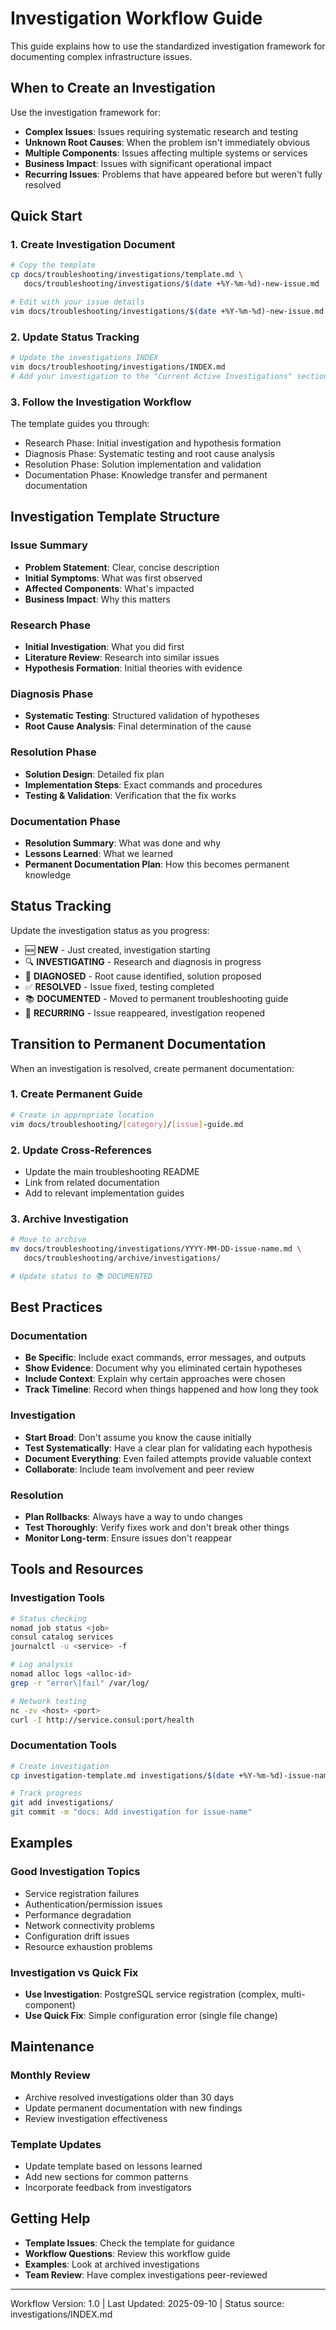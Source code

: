 # Investigation Workflow Guide

This guide explains how to use the standardized investigation framework for documenting complex infrastructure issues.

## When to Create an Investigation

Use the investigation framework for:

- **Complex Issues**: Issues requiring systematic research and testing
- **Unknown Root Causes**: When the problem isn't immediately obvious
- **Multiple Components**: Issues affecting multiple systems or services
- **Business Impact**: Issues with significant operational impact
- **Recurring Issues**: Problems that have appeared before but weren't fully resolved

## Quick Start

### 1. Create Investigation Document

```bash
# Copy the template
cp docs/troubleshooting/investigations/template.md \
   docs/troubleshooting/investigations/$(date +%Y-%m-%d)-new-issue.md

# Edit with your issue details
vim docs/troubleshooting/investigations/$(date +%Y-%m-%d)-new-issue.md
```

### 2. Update Status Tracking

```bash
# Update the investigations INDEX
vim docs/troubleshooting/investigations/INDEX.md
# Add your investigation to the "Current Active Investigations" section
```

### 3. Follow the Investigation Workflow

The template guides you through:

- Research Phase: Initial investigation and hypothesis formation
- Diagnosis Phase: Systematic testing and root cause analysis
- Resolution Phase: Solution implementation and validation
- Documentation Phase: Knowledge transfer and permanent documentation

## Investigation Template Structure

### Issue Summary

- **Problem Statement**: Clear, concise description
- **Initial Symptoms**: What was first observed
- **Affected Components**: What's impacted
- **Business Impact**: Why this matters

### Research Phase

- **Initial Investigation**: What you did first
- **Literature Review**: Research into similar issues
- **Hypothesis Formation**: Initial theories with evidence

### Diagnosis Phase

- **Systematic Testing**: Structured validation of hypotheses
- **Root Cause Analysis**: Final determination of the cause

### Resolution Phase

- **Solution Design**: Detailed fix plan
- **Implementation Steps**: Exact commands and procedures
- **Testing & Validation**: Verification that the fix works

### Documentation Phase

- **Resolution Summary**: What was done and why
- **Lessons Learned**: What we learned
- **Permanent Documentation Plan**: How this becomes permanent knowledge

## Status Tracking

Update the investigation status as you progress:

- 🆕 **NEW** - Just created, investigation starting
- 🔍 **INVESTIGATING** - Research and diagnosis in progress
- 🎯 **DIAGNOSED** - Root cause identified, solution proposed
- ✅ **RESOLVED** - Issue fixed, testing completed
- 📚 **DOCUMENTED** - Moved to permanent troubleshooting guide
- 🔄 **RECURRING** - Issue reappeared, investigation reopened

## Transition to Permanent Documentation

When an investigation is resolved, create permanent documentation:

### 1. Create Permanent Guide

```bash
# Create in appropriate location
vim docs/troubleshooting/[category]/[issue]-guide.md
```

### 2. Update Cross-References

- Update the main troubleshooting README
- Link from related documentation
- Add to relevant implementation guides

### 3. Archive Investigation

```bash
# Move to archive
mv docs/troubleshooting/investigations/YYYY-MM-DD-issue-name.md \
   docs/troubleshooting/archive/investigations/

# Update status to 📚 DOCUMENTED
```

## Best Practices

### Documentation

- **Be Specific**: Include exact commands, error messages, and outputs
- **Show Evidence**: Document why you eliminated certain hypotheses
- **Include Context**: Explain why certain approaches were chosen
- **Track Timeline**: Record when things happened and how long they took

### Investigation

- **Start Broad**: Don't assume you know the cause initially
- **Test Systematically**: Have a clear plan for validating each hypothesis
- **Document Everything**: Even failed attempts provide valuable context
- **Collaborate**: Include team involvement and peer review

### Resolution

- **Plan Rollbacks**: Always have a way to undo changes
- **Test Thoroughly**: Verify fixes work and don't break other things
- **Monitor Long-term**: Ensure issues don't reappear

## Tools and Resources

### Investigation Tools

```bash
# Status checking
nomad job status <job>
consul catalog services
journalctl -u <service> -f

# Log analysis
nomad alloc logs <alloc-id>
grep -r "error\|fail" /var/log/

# Network testing
nc -zv <host> <port>
curl -I http://service.consul:port/health
```

### Documentation Tools

```bash
# Create investigation
cp investigation-template.md investigations/$(date +%Y-%m-%d)-issue-name.md

# Track progress
git add investigations/
git commit -m "docs: Add investigation for issue-name"
```

## Examples

### Good Investigation Topics

- Service registration failures
- Authentication/permission issues
- Performance degradation
- Network connectivity problems
- Configuration drift issues
- Resource exhaustion problems

### Investigation vs Quick Fix

- **Use Investigation**: PostgreSQL service registration (complex, multi-component)
- **Use Quick Fix**: Simple configuration error (single file change)

## Maintenance

### Monthly Review

- Archive resolved investigations older than 30 days
- Update permanent documentation with new findings
- Review investigation effectiveness

### Template Updates

- Update template based on lessons learned
- Add new sections for common patterns
- Incorporate feedback from investigators

## Getting Help

- **Template Issues**: Check the template for guidance
- **Workflow Questions**: Review this workflow guide
- **Examples**: Look at archived investigations
- **Team Review**: Have complex investigations peer-reviewed

---

Workflow Version: 1.0 | Last Updated: 2025-09-10 | Status source: investigations/INDEX.md
